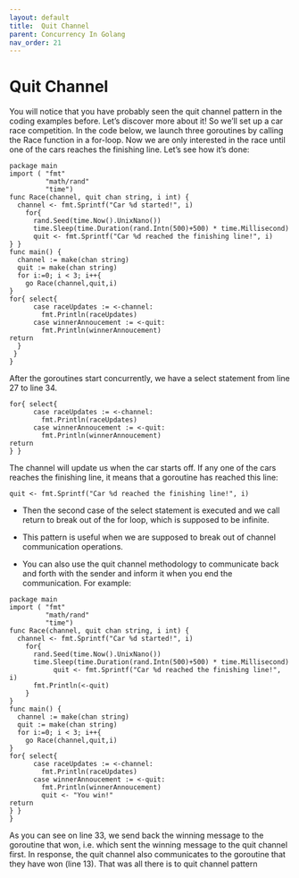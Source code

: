 ```yaml
---
layout: default
title:  Quit Channel
parent: Concurrency In Golang
nav_order: 21
---
```



# Quit Channel

You will notice that you have probably seen the quit channel pattern in the coding examples before. Let’s discover more about it!
So we’ll set up a car race competition. In the code below, we launch three goroutines by calling the Race function in a for-loop. Now we are only interested 
in the race until one of the cars reaches the finishing line. Let’s see how it’s done:

```
package main
import ( "fmt"
         "math/rand"
         "time")
func Race(channel, quit chan string, i int) {
  channel <- fmt.Sprintf("Car %d started!", i)
    for{
      rand.Seed(time.Now().UnixNano())
      time.Sleep(time.Duration(rand.Intn(500)+500) * time.Millisecond)
      quit <- fmt.Sprintf("Car %d reached the finishing line!", i)
} }
func main() {
  channel := make(chan string)
  quit := make(chan string)
  for i:=0; i < 3; i++{
    go Race(channel,quit,i)
}
for{ select{
      case raceUpdates := <-channel:
        fmt.Println(raceUpdates)
      case winnerAnnoucement := <-quit:
        fmt.Println(winnerAnnoucement)
return
  }
 }
}

```
After the goroutines start concurrently, we have a select statement from line 27 to line 34.

```
for{ select{
      case raceUpdates := <-channel:
        fmt.Println(raceUpdates)
      case winnerAnnoucement := <-quit:
        fmt.Println(winnerAnnoucement)
return
} }

```
The channel will update us when the car starts off. If any one of the cars reaches the finishing line, it means that a goroutine has reached this line:

```
quit <- fmt.Sprintf("Car %d reached the finishing line!", i)

```
- Then the second case of the select statement is executed and we call return to
break out of the for loop, which is supposed to be infinite.

- This pattern is useful when we are supposed to break out of channel
communication operations.

- You can also use the quit channel methodology to communicate back and forth with the sender and inform it when you end the communication. 
For example:

```
package main
import ( "fmt"
         "math/rand"
         "time")
func Race(channel, quit chan string, i int) {
  channel <- fmt.Sprintf("Car %d started!", i)
    for{
      rand.Seed(time.Now().UnixNano())
      time.Sleep(time.Duration(rand.Intn(500)+500) * time.Millisecond)
           quit <- fmt.Sprintf("Car %d reached the finishing line!", i)
      fmt.Println(<-quit)
    }
}
func main() {
  channel := make(chan string)
  quit := make(chan string)
  for i:=0; i < 3; i++{
    go Race(channel,quit,i)
}
for{ select{
      case raceUpdates := <-channel:
        fmt.Println(raceUpdates)
      case winnerAnnoucement := <-quit:
        fmt.Println(winnerAnnoucement)
        quit <- "You win!"
return
} }
}

```

As you can see on line 33, we send back the winning message to the goroutine that won, i.e. which sent the winning message to the quit 
channel first. In response, the quit channel also communicates to the goroutine that they have won (line 13).
That was all there is to quit channel pattern
